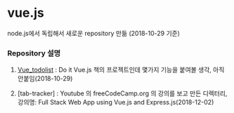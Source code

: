 # vue.js


node.js에서 독립해서 새로운 repository 만듦 (2018-10-29 기준)

### Repository 설명

1. [Vue_todolist](https://github.com/MrKwon/vue.js/tree/master/01_Vue_todolist) : Do it Vue.js 책의 프로젝트인데 몇가지 기능을 붙여볼 생각, 아직 안붙임(2018-10-29)

2. [tab-tracker] : Youtube 의 freeCodeCamp.org 의 강의를 보고 만든 디렉터리, 강의명: Full Stack Web App using Vue.js and Express.js(2018-12-02)
